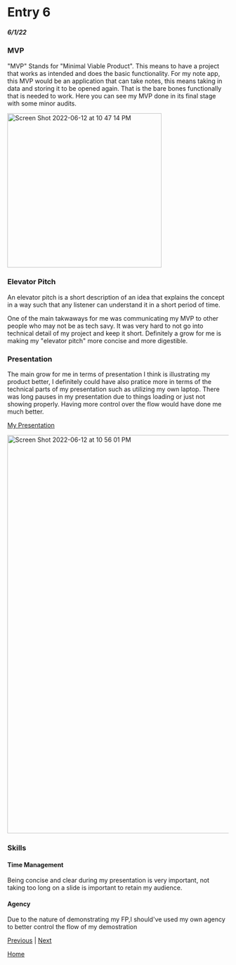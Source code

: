 # Entry 6
##### 6/1/22

### MVP
"MVP" Stands for "Minimal Viable Product". This means to have a project that works as intended and does the basic functionality. For my note app, this MVP would be an application that can take notes, this means taking in data and storing it to be opened again. That is the bare bones functionally that is needed to work. Here you can see my MVP done in its final stage with some minor audits. 

<img width="351" alt="Screen Shot 2022-06-12 at 10 47 14 PM" src="https://user-images.githubusercontent.com/56265985/173270617-1c0c1197-33d0-4a79-a29e-4900edd95e00.png">






 ### Elevator Pitch   
 
An elevator pitch is a short description of an idea that explains the concept in a way such that any listener can understand it in a short period of time.
 
One of the main takwaways for me was communicating my MVP to other people who may not be as tech savy. It was very hard to not go into technical detail of my project and keep it short. Definitely a grow for me is making my "elevator pitch" more concise and more digestible.   
### Presentation  

The main grow for me in terms of presentation I think is illustrating my product better, I definitely could have also pratice more in terms of the technical parts of my presentation such as utilizing my own laptop. There was long pauses in my presentation due to things loading or just not showing properly. Having more control over the flow would have done me much better.

[My Presentation]("https://docs.google.com/presentation/d/1VZW1bNXax3RqVWM9_f_rDgFiA3CLsspGAydOgiSg-6o/edit?usp=sharing)

<img width="906" alt="Screen Shot 2022-06-12 at 10 56 01 PM" src="https://user-images.githubusercontent.com/56265985/173271593-1d5c7792-f23e-4cd4-a4a5-4706e9a0b341.png">


### Skills 

#### Time Management 
Being concise and clear during my presentation is very important, not taking too long on a slide is important to retain my audience. 

#### Agency 
Due to the nature of demonstrating my FP,I should've used my own agency to better control the flow of my demostration

[Previous](entry05.md) | [Next](entry07.md)

[Home](../README.md)
